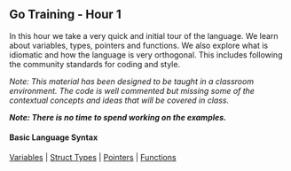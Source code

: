 ## Go Training - Hour 1
In this hour we take a very quick and initial tour of the language. We learn about variables, types, pointers and functions. We also explore what is idiomatic and how the language is very orthogonal. This includes following the community standards for coding and style.

*Note: This material has been designed to be taught in a classroom environment. The code is well commented but missing some of the contextual concepts and ideas that will be covered in class.*

***Note: There is no time to spend working on the examples.***

#### Basic Language Syntax

[Variables](../01-language_syntax/01-variables/readme.md) |
[Struct Types](../01-language_syntax/02-struct_types/readme.md) |
[Pointers](../01-language_syntax/03-pointers/readme.md) |
[Functions](../01-language_syntax/06-functions/readme.md)
